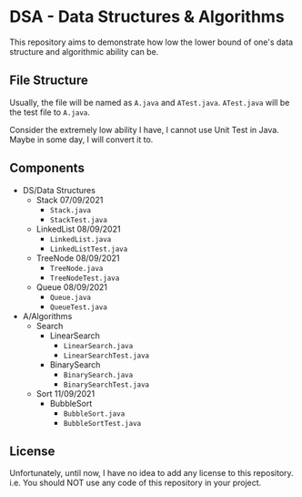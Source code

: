 # DSA - Data Structures & Algorithms

This repository aims to demonstrate how low the lower bound of one's data structure and algorithmic ability can be.

## File Structure

Usually, the file will be named as `A.java` and `ATest.java`. `ATest.java` will be the test file to `A.java`.

Consider the extremely low ability I have, I cannot use Unit Test in Java. Maybe in some day, I will convert it to.

## Components

- DS/Data Structures
    - Stack 07/09/2021
        - ```Stack.java```
        - ```StackTest.java```
    - LinkedList 08/09/2021
        - ```LinkedList.java```
        - ```LinkedListTest.java```
    - TreeNode 08/09/2021
        - ```TreeNode.java```
        - ```TreeNodeTest.java```
    - Queue 08/09/2021
        - ```Queue.java```
        - ```QueueTest.java```
- A/Algorithms
    - Search
        - LinearSearch
            - ```LinearSearch.java```
            - ```LinearSearchTest.java```
        - BinarySearch
            - ```BinarySearch.java```
            - ```BinarySearchTest.java```
    - Sort 11/09/2021
        - BubbleSort
            - ```BubbleSort.java```
            - ```BubbleSortTest.java```

## License

Unfortunately, until now, I have no idea to add any license to this repository. i.e. You should NOT use any code of this
repository in your project.